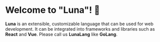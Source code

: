 # Welcome to "Luna"! 👋
**Luna** is an extensible, customizable language that can be used for web development.
It can be integrated into frameworks and libraries such as **React** and **Vue**.
Please call us **LunaLang** like **GoLang**.
